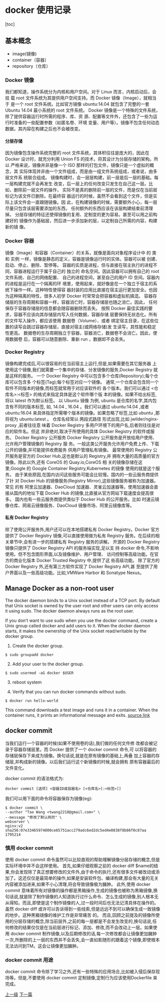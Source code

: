# docker 使用记录
[toc]

## 基本概念
* image(镜像)
* container（容器）
* repository（仓库）


### Docker 镜像

我们都知道，操作系统分为内核和用户空间。对于 Linux 而言，内核启动后，会挂
载 root 文件系统为其提供用户空间支持。而 Docker 镜像（Image），就相当于
是一个 root 文件系统。比如官方镜像 ubuntu:14.04 就包含了完整的一套
Ubuntu 14.04 最小系统的 root 文件系统。
Docker 镜像是一个特殊的文件系统，除了提供容器运行时所需的程序、库、资
源、配置等文件外，还包含了一些为运行时准备的一些配置参数（如匿名卷、环境
变量、用户等）。镜像不包含任何动态数据，其内容在构建之后也不会被改变。
#### 分层存储
因为镜像包含操作系统完整的 root 文件系统，其体积往往是庞大的，因此在
Docker 设计时，就充分利用 Union FS 的技术，将其设计为分层存储的架构。所以
严格来说，镜像并非是像一个 ISO 那样的打包文件，镜像只是一个虚拟的概念，其
实际体现并非由一个文件组成，而是由一组文件系统组成，或者说，由多层文件系
统联合组成。
镜像构建时，会一层层构建，前一层是后一层的基础。每一层构建完就不会再发生
改变，后一层上的任何改变只发生在自己这一层。比如，删除前一层文件的操作，
实际不是真的删除前一层的文件，而是仅在当前层标记为该文件已删除。在最终容
器运行的时候，虽然不会看到这个文件，但是实际上该文件会一直跟随镜像。因
此，在构建镜像的时候，需要额外小心，每一层尽量只包含该层需要添加的东西，
任何额外的东西应该在该层构建结束前清理掉。
分层存储的特征还使得镜像的复用、定制变的更为容易。甚至可以用之前构建好的
镜像作为基础层，然后进一步添加新的层，以定制自己所需的内容，构建新的镜
像。


### Docker 容器
镜像（Image）和容器（Container）的关系，就像是面向对象程序设计中
的 类 和 实例 一样，镜像是静态的定义，容器是镜像运行时的实体。容器可以被
创建、启动、停止、删除、暂停等。
容器的实质是进程，但与直接在宿主执行的进程不同，容器进程运行于属于自己的
独立的 命名空间。因此容器可以拥有自己的 root 文件系统、自己的网络配置、
自己的进程空间，甚至自己的用户 ID 空间。容器内的进程是运行在一个隔离的环
境里，使用起来，就好像是在一个独立于宿主的系统下操作一样。这种特性使得容
器封装的应用比直接在宿主运行更加安全。也因为这种隔离的特性，很多人初学
Docker 时常常会把容器和虚拟机搞混。
容器存储层的生存周期和容器一样，容器消亡时，容器存储层也随之消亡。因此，
任何保存于容器存储层的信息都会随容器删除而丢失。
按照 Docker 最佳实践的要求，容器不应该向其存储层内写入任何数据，容器存储
层要保持无状态化。所有的文件写入操作，都应该使用 数据卷（Volume）、或者
绑定宿主目录，在这些位置的读写会跳过容器存储层，直接对宿主(或网络存储)发
生读写，其性能和稳定性更高。
数据卷的生存周期独立于容器，容器消亡，数据卷不会消亡。因此，使用数据卷
后，容器可以随意删除、重新 run ，数据却不会丢失。

### Docker Registry
镜像构建完成后,可以很容易的在当前宿主上运行,但是,如果需要在其它服务器
上使用这个镜像,我们就需要一个集中的存储、分发镜像的服务,Docker Registry
就是这样的服务。
一个 Docker Registry 中可以包含多个仓库(Repository);每个仓库可以包含多
个标签(Tag);每个标签对应一个镜像。
通常,一个仓库会包含同一个软件不同版本的镜像,而标签就常用于对应该软件的
各个版本。我们可以通过 <仓库名>:<标签> 的格式来指定具体是这个软件哪个版
本的镜像。如果不给出标签,将以 latest 作为默认标签。
以 Ubuntu 镜像 为例, ubuntu 是仓库的名字,其内包含有不同的版本标签,
如, 14.04 , 16.04 。我们可以通过 ubuntu:14.04 ,或者 ubuntu:16.04
来具体指定所需哪个版本的镜像。如果忽略了标签,比如 ubuntu ,那将视为
ubuntu:latest 。
仓库名经常以 两段式路径 形式出现,比如 jwilder/nginx-proxy ,前者往往意
味着 Docker Registry 多用户环境下的用户名,后者则往往是对应的软件名。但这
并非绝对,取决于所使用的具体 Docker Registry 的软件或服务。
Docker Registry 公开服务
Docker Registry 公开服务是开放给用户使用、允许用户管理镜像的 Registry 服
务。一般这类公开服务允许用户免费上传、下载公开的镜像,并可能提供收费服务
供用户管理私有镜像。
最常使用的 Registry 公开服务是官方的 Docker Hub,这也是默认的 Registry,并
拥有大量的高质量的官方镜像。除此以外,还有 CoreOS 的 Quay.io,CoreOS 相
关的镜像存储在这里;Google 的 Google Container Registry,Kubernetes 的镜像
使用的就是这个服务。
由于某些原因,在国内访问这些服务可能会比较慢。国内的一些云服务商提供了针
对 Docker Hub 的镜像服务(Registry Mirror),这些镜像服务被称为加速器。常见
的有 阿里云加速器、DaoCloud 加速器、灵雀云加速器等。使用加速器会直接从国内的地址下载 Docker Hub 的镜像,比直接从官方网站下载速度会提高很多。
国内也有一些云服务商提供类似于 Docker Hub 的公开服务。比如 时速云镜像仓库、网易云镜像服务、DaoCloud 镜像市场、阿里云镜像库等。
#### 私有 Docker Registry
除了使用公开服务外,用户还可以在本地搭建私有 Docker Registry。Docker 官方
提供了 Docker Registry 镜像,可以直接使用做为私有 Registry 服务。在后续的相
关章节中,会有进一步的搭建私有 Registry 服务的讲解。
开源的 Docker Registry 镜像只提供了 Docker Registry API 的服务端实现,足以支
持 docker 命令,不影响使用。但不包含图形界面,以及镜像维护、用户管理、
访问控制等高级功能。在官方的商业化版本 Docker Trusted Registry 中,提供了这
些高级功能。
除了官方的 Docker Registry 外,还有第三方软件实现了 Docker Registry API,甚
至提供了用户界面以及一些高级功能。比如,VMWare Harbor 和 Sonatype
Nexus。

## Manage Docker as a non-root user

The docker daemon binds to a Unix socket instead of a TCP port. By default that Unix socket is owned by the user root and other users can only access it using sudo. The docker daemon always runs as the root user.

If you don’t want to use sudo when you use the docker command, create a Unix group called docker and add users to it. When the docker daemon starts, it makes the ownership of the Unix socket read/writable by the docker group.

1. Create the docker group.

```
$ sudo groupadd docker
```
2. Add your user to the docker group.

```
$ sudo usermod -aG docker $USER
```

3. reboot system

4. Verify that you can run docker commands without sudo.

```
$ docker run hello-world
```
This command downloads a test image and runs it in a container. When the container runs, it prints an informational message and exits.
[source link](https://docs.docker.com/engine/installation/linux/linux-postinstall/)

## docker commit
当我们运行一个容器的时候(如果不使用卷的话),我们做的任何文件修
改都会被记录于容器存储层里。而 Docker 提供了一个 docker commit 命令,可
以将容器的存储层保存下来成为镜像。换句话说,就是在原有镜像的基础上,再叠
加上容器的存储层,并构成新的镜像。以后我们运行这个新镜像的时候,就会拥有
原有容器最后的文件变化。

docker commit 的语法格式为:
```
docker commit [选项] <容器ID或容器名> [<仓库名>[:<标签>]]
```
我们可以用下面的命令将容器保存为镜像(eg):
```
$ docker commit \
--author "Tao Wang <twang2218@gmail.com>" \
--message "修改了默认网页" \
webserver \
nginx:v2
sha256:07e33465974800ce65751acc279adc6ed2dc5ed4e0838f8b86f0c87aa
1795214
```

### 慎用 docker commit
使用 docker commit 命令虽然可以比较直观的帮助理解镜像分层存储的概念,但是实际环境中并不会这样使用。
首先,如果仔细观察之前的 docker diff $name的结果,你会发现除了真正想要修改的文件外,由于命令的执行,还有很多文件被改动或添加了。这还仅仅是最简单的操作,如果是安装软件包、编译构建,那会有大量的无关内容被添加进来,如果不小心清理,将会导致镜像极为臃肿。
此外,使用 docker commit 意味着所有对镜像的操作都是黑箱操作,生成的镜像也被称为黑箱镜像,换句话说,就是除了制作镜像的人知道执行过什么命令、怎么生成的镜像,别人根本无从得知。而且,即使是这个制作镜像的人,过一段时间后也无法记清具体在操作的。虽然 docker diff 或许可以告诉得到一些线索,但是远远不到可以确保生成一致镜像的地步。这种黑箱镜像的维护工作是非常痛苦
的。
而且,回顾之前提及的镜像所使用的分层存储的概念,除当前层外,之前的每一层都是不会发生改变的,换句话说,任何修改的结果仅仅是在当前层进行标记、添加、修改,而不会改动上一层。如果使用 docker commit 制作镜像,以及后期修改的话,每一次修改都会让镜像更加臃肿一次,所删除的上一层的东西并不会丢失,会一直如影随形的跟着这个镜像,即使根本无法访问到TM。这会让镜像更加臃肿。

### docker commit 用途
docker commit 命令除了学习之外,还有一些特殊的应用场合,比如被入侵后保存现场等。但是,不要使用 docker commit 定制镜像,定制行为应该使用Dockerfile 来完成。

[上一级](base.md)
[下一篇](google_search_tips.md)
